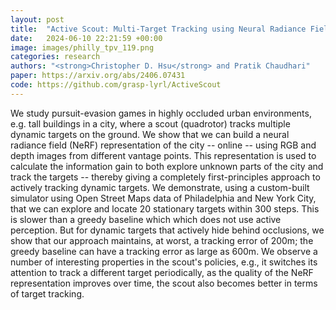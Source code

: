 ```yaml
---
layout: post
title:  "Active Scout: Multi-Target Tracking using Neural Radiance Fields in Dense Urban Environments"
date:   2024-06-10 22:21:59 +00:00
image: images/philly_tpv_119.png
categories: research
authors: "<strong>Christopher D. Hsu</strong> and Pratik Chaudhari"
paper: https://arxiv.org/abs/2406.07431
code: https://github.com/grasp-lyrl/ActiveScout
---
```


We study pursuit-evasion games in highly occluded urban environments, e.g. tall buildings in a city, where a scout (quadrotor) tracks multiple dynamic targets on the ground. We show that we can build a neural radiance field (NeRF) representation of the city -- online -- using RGB and depth images from different vantage points. This representation is used to calculate the information gain to both explore unknown parts of the city and track the targets -- thereby giving a completely first-principles approach to actively tracking dynamic targets. We demonstrate, using a custom-built simulator using Open Street Maps data of Philadelphia and New York City, that we can explore and locate 20 stationary targets within 300 steps. This is slower than a greedy baseline which which does not use active perception. But for dynamic targets that actively hide behind occlusions, we show that our approach maintains, at worst, a tracking error of 200m; the greedy baseline can have a tracking error as large as 600m. We observe a number of interesting properties in the scout's policies, e.g., it switches its attention to track a different target periodically, as the quality of the NeRF representation improves over time, the scout also becomes better in terms of target tracking. 